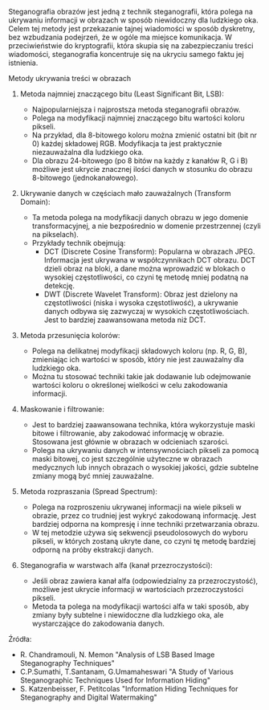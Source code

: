 Steganografia obrazów jest jedną z technik steganografii, która polega na ukrywaniu informacji w obrazach w sposób niewidoczny dla ludzkiego oka. Celem tej metody jest przekazanie tajnej wiadomości w sposób dyskretny, bez wzbudzania podejrzeń, że w ogóle ma miejsce komunikacja. W przeciwieństwie do kryptografii, która skupia się na zabezpieczaniu treści wiadomości, steganografia koncentruje się na ukryciu samego faktu jej istnienia.

Metody ukrywania treści w obrazach
1. Metoda najmniej znaczącego bitu (Least Significant Bit, LSB):
    - Najpopularniejsza i najprostsza metoda steganografii obrazów.
    - Polega na modyfikacji najmniej znaczącego bitu wartości koloru pikseli.
    - Na przykład, dla 8-bitowego koloru można zmienić ostatni bit (bit nr 0) każdej składowej RGB. Modyfikacja ta jest praktycznie niezauważalna dla ludzkiego oka.
    - Dla obrazu 24-bitowego (po 8 bitów na każdy z kanałów R, G i B) możliwe jest ukrycie znacznej ilości danych w stosunku do obrazu 8-bitowego (jednokanałowego).

2. Ukrywanie danych w częściach mało zauważalnych (Transform Domain):
    - Ta metoda polega na modyfikacji danych obrazu w jego domenie transformacyjnej, a nie bezpośrednio w domenie przestrzennej (czyli na pikselach).
    - Przykłady technik obejmują:
        - DCT (Discrete Cosine Transform): Popularna w obrazach JPEG. Informacja jest ukrywana w współczynnikach DCT obrazu. DCT dzieli obraz na bloki, a dane można wprowadzić w blokach o wysokiej częstotliwości, co czyni tę metodę mniej podatną na detekcję.
        - DWT (Discrete Wavelet Transform): Obraz jest dzielony na częstotliwości (niska i wysoka częstotliwość), a ukrywanie danych odbywa się zazwyczaj w wysokich częstotliwościach. Jest to bardziej zaawansowana metoda niż DCT.

3. Metoda przesunięcia kolorów:
    - Polega na delikatnej modyfikacji składowych koloru (np. R, G, B), zmieniając ich wartości w sposób, który nie jest zauważalny dla ludzkiego oka.
    - Można tu stosować techniki takie jak dodawanie lub odejmowanie wartości koloru o określonej wielkości w celu zakodowania informacji.

4. Maskowanie i filtrowanie:
    - Jest to bardziej zaawansowana technika, która wykorzystuje maski bitowe i filtrowanie, aby zakodować informację w obrazie. Stosowana jest głównie w obrazach w odcieniach szarości.
    - Polega na ukrywaniu danych w intensywnościach pikseli za pomocą maski bitowej, co jest szczególnie użyteczne w obrazach medycznych lub innych obrazach o wysokiej jakości, gdzie subtelne zmiany mogą być mniej zauważalne.

5. Metoda rozpraszania (Spread Spectrum):
    - Polega na rozproszeniu ukrywanej informacji na wiele pikseli w obrazie, przez co trudniej jest wykryć zakodowaną informację. Jest bardziej odporna na kompresję i inne techniki przetwarzania obrazu.
    - W tej metodzie używa się sekwencji pseudolosowych do wyboru pikseli, w których zostaną ukryte dane, co czyni tę metodę bardziej odporną na próby ekstrakcji danych.

6. Steganografia w warstwach alfa (kanał przezroczystości):
    - Jeśli obraz zawiera kanał alfa (odpowiedzialny za przezroczystość), możliwe jest ukrycie informacji w wartościach przezroczystości pikseli.
    - Metoda ta polega na modyfikacji wartości alfa w taki sposób, aby zmiany były subtelne i niewidoczne dla ludzkiego oka, ale wystarczające do zakodowania danych.

Źródła:
- R. Chandramouli, N. Memon "Analysis of LSB Based Image Steganography Techniques"
- C.P.Sumathi, T.Santanam, G.Umamaheswari "A Study of Various Steganographic Techniques Used for Information Hiding"
- S. Katzenbeisser, F. Petitcolas "Information Hiding Techniques for Steganography and Digital Watermaking"
